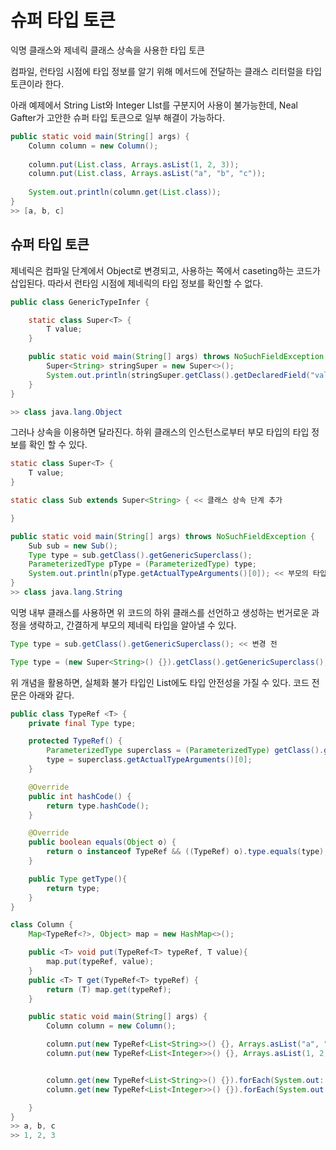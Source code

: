 # 슈퍼 타입 토큰

익명 클래스와 제네릭 클래스 상속을 사용한 타입 토큰

컴파일, 런타임 시점에 타입 정보를 알기 위해 메서드에 전달하는 클래스 리터럴을 타입 토큰이라 한다.

아래 예제에서 String List와 Integer LIst를 구분지어 사용이 불가능한데, Neal Gafter가 고안한 슈퍼 타입 토큰으로 일부 해결이 가능하다.

```java
public static void main(String[] args) {
    Column column = new Column();
    
    column.put(List.class, Arrays.asList(1, 2, 3));
    column.put(List.class, Arrays.asList("a", "b", "c"));
     
    System.out.println(column.get(List.class));
}
>> [a, b, c]
```



## 슈퍼 타입 토큰

제네릭은 컴파일 단계에서 Object로 변경되고, 사용하는 쪽에서 caseting하는 코드가 삽입된다. 따라서 런타임 시점에 제네릭의 타입 정보를 확인할 수 없다.&#x20;

```java
public class GenericTypeInfer {

    static class Super<T> {
        T value;
    }

    public static void main(String[] args) throws NoSuchFieldException {
        Super<String> stringSuper = new Super<>();
        System.out.println(stringSuper.getClass().getDeclaredField("value").getType());
    }
}

>> class java.lang.Object
```

그러나 상속을 이용하면 달라진다. 하위 클래스의 인스턴스로부터 부모 타입의 타입 정보를 확인 할 수 있다.

```java
static class Super<T> {
    T value;
}

static class Sub extends Super<String> { << 클래스 상속 단계 추가

}

public static void main(String[] args) throws NoSuchFieldException {
    Sub sub = new Sub();
    Type type = sub.getClass().getGenericSuperclass();
    ParameterizedType pType = (ParameterizedType) type;
    System.out.println(pType.getActualTypeArguments()[0]); << 부모의 타입 파라미터 확인
}
>> class java.lang.String
```



익명 내부 클래스를 사용하면 위 코드의 하위 클래스를 선언하고 생성하는 번거로운 과정을 생략하고, 간결하게 부모의 제네릭 타입을 알아낼 수 있다.

```java
Type type = sub.getClass().getGenericSuperclass(); << 변경 전

Type type = (new Super<String>() {}).getClass().getGenericSuperclass(); << 변경 후
```



위 개념을 활용하면, 실체화 불가 타입인 List에도 타입 안전성을 가질 수 있다. 코드 전문은 아래와 같다.

```java
public class TypeRef <T> {
    private final Type type;

    protected TypeRef() {
        ParameterizedType superclass = (ParameterizedType) getClass().getGenericSuperclass();
        type = superclass.getActualTypeArguments()[0];
    }

    @Override
    public int hashCode() {
        return type.hashCode();
    }

    @Override
    public boolean equals(Object o) {
        return o instanceof TypeRef && ((TypeRef) o).type.equals(type);
    }

    public Type getType(){
        return type;
    }
}
```

```java
class Column {
    Map<TypeRef<?>, Object> map = new HashMap<>();

    public <T> void put(TypeRef<T> typeRef, T value){
        map.put(typeRef, value);
    }
    public <T> T get(TypeRef<T> typeRef) {
        return (T) map.get(typeRef);
    }

    public static void main(String[] args) {
        Column column = new Column();

        column.put(new TypeRef<List<String>>() {}, Arrays.asList("a", "b", "c"));
        column.put(new TypeRef<List<Integer>>() {}, Arrays.asList(1, 2, 3));


        column.get(new TypeRef<List<String>>() {}).forEach(System.out::println);
        column.get(new TypeRef<List<Integer>>() {}).forEach(System.out::println);

    }
}
>> a, b, c
>> 1, 2, 3
```



